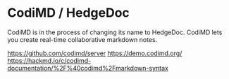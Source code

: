 # CodiMD / HedgeDoc 
CodiMD is in the process of changing its name to HedgeDoc.
CodiMD lets you create real-time collaborative markdown notes. 

https://github.com/codimd/server
https://demo.codimd.org/
https://hackmd.io/c/codimd-documentation/%2F%40codimd%2Fmarkdown-syntax
